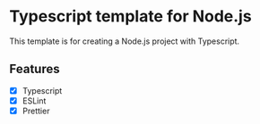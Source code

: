 # Typescript template for Node.js

This template is for creating a Node.js project with Typescript.

## Features

- [x] Typescript
- [x] ESLint
- [x] Prettier